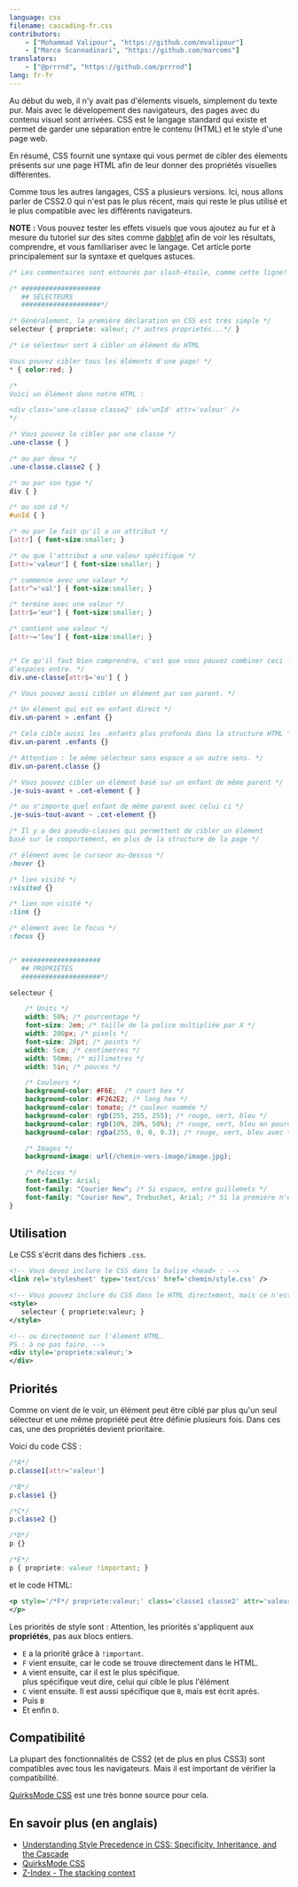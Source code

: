 ```yaml
---
language: css
filename: cascading-fr.css
contributors:
    - ["Mohammad Valipour", "https://github.com/mvalipour"]
    - ["Marco Scannadinari", "https://github.com/marcoms"]
translators:
    - ["@prrrnd", "https://github.com/prrrnd"]
lang: fr-fr
---
```


Au début du web, il n'y avait pas d'élements visuels, simplement du texte pur. Mais avec le dévelopement des navigateurs,
des pages avec du contenu visuel sont arrivées.
CSS est le langage standard qui existe et permet de garder une séparation entre
le contenu (HTML) et le style d'une page web.

En résumé, CSS fournit une syntaxe qui vous permet de cibler des élements présents
sur une page HTML afin de leur donner des propriétés visuelles différentes.

Comme tous les autres langages, CSS a plusieurs versions. Ici, nous allons parler de CSS2.0
qui n'est pas le plus récent, mais qui reste le plus utilisé et le plus compatible avec les différents navigateurs.

**NOTE :** Vous pouvez tester les effets visuels que vous ajoutez au fur et à mesure du tutoriel sur des sites comme [dabblet](http://dabblet.com/) afin de voir les résultats, comprendre, et vous familiariser avec le langage.
Cet article porte principalement sur la syntaxe et quelques astuces.


```css
/* Les commentaires sont entourés par slash-étoile, comme cette ligne! */

/* ####################
   ## SÉLECTEURS
   ####################*/

/* Généralement, la première déclaration en CSS est très simple */
selecteur { propriete: valeur; /* autres proprietés...*/ }

/* Le sélecteur sert à cibler un élément du HTML

Vous pouvez cibler tous les éléments d'une page! */
* { color:red; }

/*
Voici un élément dans notre HTML :

<div class='une-classe classe2' id='unId' attr='valeur' />
*/

/* Vous pouvez le cibler par une classe */
.une-classe { }

/* ou par deux */
.une-classe.classe2 { }

/* ou par son type */
div { }

/* ou son id */
#unId { }

/* ou par le fait qu'il a un attribut */
[attr] { font-size:smaller; }

/* ou que l'attribut a une valeur spécifique */
[attr='valeur'] { font-size:smaller; }

/* commence avec une valeur */
[attr^='val'] { font-size:smaller; }

/* termine avec une valeur */
[attr$='eur'] { font-size:smaller; }

/* contient une valeur */
[attr~='leu'] { font-size:smaller; }


/* Ce qu'il faut bien comprendre, c'est que vous pouvez combiner ceci -- Il ne doit pas y avoir
d'espaces entre. */
div.une-classe[attr$='eu'] { }

/* Vous pouvez aussi cibler un élément par son parent. */

/* Un élément qui est en enfant direct */
div.un-parent > .enfant {}

/* Cela cible aussi les .enfants plus profonds dans la structure HTML */
div.un-parent .enfants {}

/* Attention : le même sélecteur sans espace a un autre sens. */
div.un-parent.classe {}

/* Vous pouvez cibler un élément basé sur un enfant de même parent */
.je-suis-avant + .cet-element { }

/* ou n'importe quel enfant de même parent avec celui ci */
.je-suis-tout-avant ~ .cet-element {}

/* Il y a des pseudo-classes qui permettent de cibler un élément
basé sur le comportement, en plus de la structure de la page */

/* élément avec le curseur au-dessus */
:hover {}

/* lien visité */
:visited {}

/* lien non visité */
:link {}

/* élément avec le focus */
:focus {}


/* ####################
   ## PROPRIÉTÉS
   ####################*/

selecteur {

    /* Units */
    width: 50%; /* pourcentage */
    font-size: 2em; /* taille de la police multipliée par X */
    width: 200px; /* pixels */
    font-size: 20pt; /* points */
    width: 5cm; /* centimetres */
    width: 50mm; /* millimetres */
    width: 5in; /* pouces */

    /* Couleurs */
    background-color: #F6E;  /* court hex */
    background-color: #F262E2; /* long hex */
    background-color: tomato; /* couleur nommée */
    background-color: rgb(255, 255, 255); /* rouge, vert, bleu */
    background-color: rgb(10%, 20%, 50%); /* rouge, vert, bleu en pourcent */
    background-color: rgba(255, 0, 0, 0.3); /* rouge, vert, bleu avec transparence */

    /* Images */
    background-image: url(/chemin-vers-image/image.jpg);

    /* Polices */
    font-family: Arial;
    font-family: "Courier New"; /* Si espace, entre guillemets */
    font-family: "Courier New", Trebuchet, Arial; /* Si la première n'est pas trouvée, la deuxième est utilisée, etc... */
}
```

## Utilisation

Le CSS s'écrit dans des fichiers `.css`.

```xml
<!-- Vous devez inclure le CSS dans la balise <head> : -->
<link rel='stylesheet' type='text/css' href='chemin/style.css' />

<!-- Vous pouvez inclure du CSS dans le HTML directement, mais ce n'est vraiment pas recommandé. -->
<style>
   selecteur { propriete:valeur; }
</style>

<!-- ou directement sur l'élément HTML.
PS : à ne pas faire. -->
<div style='propriete:valeur;'>
</div>
```

## Priorités

Comme on vient de le voir, un élément peut être ciblé par plus qu'un seul sélecteur
et une même propriété peut être définie plusieurs fois.
Dans ces cas, une des propriétés devient prioritaire.

Voici du code CSS :

```css
/*A*/
p.classe1[attr='valeur']

/*B*/
p.classe1 {}

/*C*/
p.classe2 {}

/*D*/
p {}

/*E*/
p { propriete: valeur !important; }
```

et le code HTML:

```xml
<p style='/*F*/ propriete:valeur;' class='classe1 classe2' attr='valeur'>
</p>
```

Les priorités de style sont :
Attention, les priorités s'appliquent aux **propriétés**, pas aux blocs entiers.

* `E` a la priorité grâce à `!important`.  
* `F` vient ensuite, car le code se trouve directement dans le HTML.
* `A` vient ensuite, car il est le plus spécifique.  
	plus spécifique veut dire, celui qui cible le plus l'élément
* `C` vient ensuite. Il est aussi spécifique que `B`, mais est écrit après.
* Puis `B`
* Et enfin `D`.

## Compatibilité

La plupart des fonctionnalités de CSS2 (et de plus en plus CSS3) sont compatibles
avec tous les navigateurs. Mais il est important de vérifier la compatibilité.

[QuirksMode CSS](http://www.quirksmode.org/css/) est une très bonne source pour cela.

## En savoir plus (en anglais)

* [Understanding Style Precedence in CSS: Specificity, Inheritance, and the Cascade](http://www.vanseodesign.com/css/css-specificity-inheritance-cascaade/)
* [QuirksMode CSS](http://www.quirksmode.org/css/)
* [Z-Index - The stacking context](https://developer.mozilla.org/en-US/docs/Web/Guide/CSS/Understanding_z_index/The_stacking_context)

